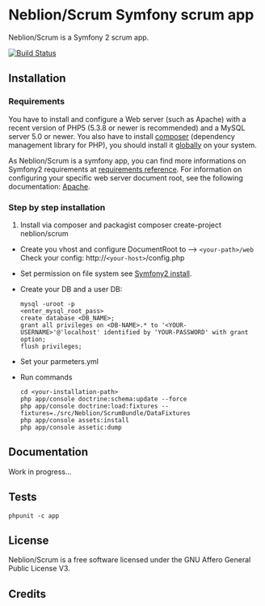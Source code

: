 Neblion/Scrum Symfony scrum app
===============================

Neblion/Scrum is a Symfony 2 scrum app.

[![Build Status](https://secure.travis-ci.org/Neblion/scrum.png)](http://travis-ci.org/Neblion/scrum)


Installation
------------
### Requirements
You have to install and configure a Web server (such as Apache) with a recent 
version of PHP5 (5.3.8 or newer is recommended) and a MySQL server 5.0 or newer.
You also have to install [composer](http://getcomposer.org/) (dependency management library for PHP), 
you should install it [globally](http://getcomposer.org/doc/00-intro.md#globally) on your system.

As Neblion/Scrum is a symfony app, you can find more informations on Symfony2 
requirements at [requirements reference](http://symfony.com/doc/current/reference/requirements.html "Symfony2 requirements reference").
For information on configuring your specific web server document root, 
see the following documentation: [Apache](http://httpd.apache.org/docs/current/mod/core.html#documentroot).

### Step by step installation
1.  Install via composer and packagist
        composer create-project neblion/scrum <your-path>

*   Create you vhost and configure DocumentRoot to --> `<your-path>/web`
    Check your config: http://`<your-host>`/config.php

*   Set permission on file system see [Symfony2 install](http://symfony.com/doc/current/book/installation.html#configuration-and-setup).

*   Create your DB and a user DB:

        mysql -uroot -p
        <enter_mysql_root_pass>
        create database <DB_NAME>;
        grant all privileges on <DB-NAME>.* to '<YOUR-USERNAME>'@'localhost' identified by 'YOUR-PASSWORD' with grant option;
        flush privileges;

*   Set your parmeters.yml

*   Run commands

        cd <your-installation-path>
        php app/console doctrine:schema:update --force
        php app/console doctrine:load:fixtures --fixtures=./src/Neblion/ScrumBundle/DataFixtures
        php app/console assets:install
        php app/console assetic:dump


Documentation
-------------
Work in progress...

Tests
-----
    phpunit -c app

License
-------
Neblion/Scrum is a free software licensed under the GNU Affero General Public License V3.


Credits
-------